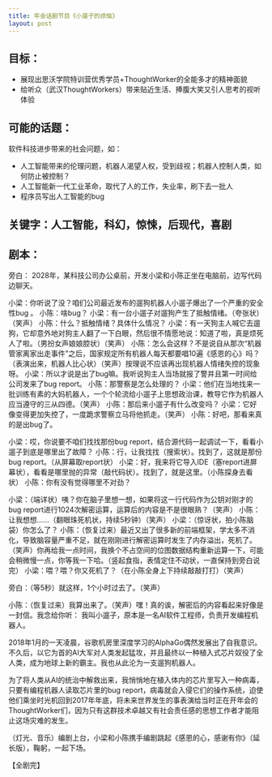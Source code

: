 ```yaml
---
title: 年会话剧节目《小遛子的烦恼》
layout: post
---
```


## 目标：
- 展现出思沃学院特训营优秀学员+ThoughtWorker的全能多才的精神面貌
- 给听众（武汉ThoughtWorkers）带来贴近生活、捧腹大笑又引人思考的视听体验

## 可能的话题：
软件科技进步带来的社会问题，如：
- 人工智能带来的伦理问题，机器人渴望人权，受到歧视；机器人控制人类，如何防止被控制？
- 人工智能新一代工业革命，取代了人的工作，失业率，刷下去一批人
- 程序员写出人工智能的bug

## 关键字：人工智能，科幻，惊悚，后现代，喜剧

## 剧本：
旁白： 2028年，某科技公司办公桌前，开发小梁和小陈正坐在电脑前，边写代码边聊天。

小梁：你听说了没？咱们公司最近发布的遛狗机器人小遛子爆出了一个严重的安全性bug 。
小陈：啥bug？
小梁：有一台小遛子对遛狗产生了抵触情绪。（夸张状）（笑声）
小陈：什么？抵触情绪？具体什么情况？
小梁：有一天狗主人喊它去遛狗，它却意外地对狗主人翻了一下白眼，然后很不情愿地说：知道了啦，真是烦死人了啦。（男扮女声娘娘腔状）（笑声）
小陈：怎么会这样？不是说自从那次“机器管家离家出走事件”之后，国家规定所有机器人每天都要唱10遍《感恩的心》吗？（表演出来，机器人比心状）（笑声）按理说不应该再出现机器人情绪失控的现象呀。
小梁：所以才说是出了bug嘛。我听说狗主人当场就报了警并且第一时间给公司发来了bug report。
小陈：那警察是怎么处理的？
小梁：他们在当地找来一批训练有素的大妈机器人，一个个轮流给小遛子上思想政治课，教导它作为机器人应当遵守的三从四德。（笑声）
小陈：那后来小遛子有什么改变吗？
小梁：它好像变得更加失控了，一度跪求警察立马将他抓走。（笑声）
小陈：好吧，那看来真的是出bug了。

小梁：哎，你说要不咱们找找那份bug report，结合源代码一起调试一下，看看小遛子到底是哪里出了故障？
小陈：行，让我找找（搜索状）。找到了，这就是那份bug report。（从屏幕取report状）
小梁：好，我来将它导入IDE（塞report进屏幕状），看看是哪里抛的异常（敲代码状）。找到了，就是这里。（小陈探身去看状）
小陈：你有没有觉得哪里不对劲？

小梁：（端详状）咦？你在脑子里想一想，如果将这一行代码作为公钥对刚才的bug report进行1024次解密运算，运算后的内容是不是很眼熟？（笑声）
小陈：让我想想……（翻眼珠死机状，持续5秒钟）（笑声）
小梁：（惊讶状，拍小陈脑袋）你怎么了？
小陈：（恢复过来）最近又出了很多新的前端框架，学太多不消化，导致脑容量严重不足，就在刚刚进行解密运算时发生了内存溢出，死机了。（笑声）你再给我一点时间，我换个不占空间的位图数据结构重新运算一下，可能会稍微慢一点，你等我一下哈。（竖起食指，表情定住不动状，一直保持到旁白说完）
小梁：喂？喂？你又死机了？（在小陈全身上下持续敲敲打打）（笑声）

旁白：（等5秒）就这样，1个小时过去了。（笑声）

小陈：（恢复过来）我算出来了。（笑声）嘿！真的诶，解密后的内容看起来好像是一封信。我念给你听：
我叫小遛子，原本是一名AI软件工程师，负责开发编程机器人。

2018年1月的一天凌晨，谷歌机房里深度学习的AlphaGo偶然发展出了自我意识。不久后，以它为首的AI大军对人类发起猛攻，并且最终以一种植入式芯片奴役了全人类，成为地球上新的霸主。我也从此沦为一支遛狗机器人。

为了将人类从AI的统治中解救出来，我悄悄地在植入体内的芯片里写入一种病毒，只要有编程机器人读取芯片里的bug report，病毒就会入侵它们的操作系统，迫使他们乘坐时光机回到2017年年底，将未来世界发生的事表演给当时正在开年会的ThoughtWorker们，因为只有这群技术卓越又有社会责任感的思想工作者才能阻止这场灾难的发生。

（灯光、音乐）编剧上台，小梁和小陈携手编剧跳起《感恩的心，感谢有你》（延长版），鞠躬，一起下场。

【全剧完】